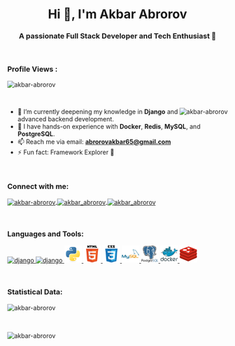 <h1 align="center">Hi 👋, I'm Akbar Abrorov</h1>
<h3 align="center">A passionate Full Stack Developer and Tech Enthusiast 🚀</h3>
<br>

<p align="right">
  <h3>Profile Views :</h3>
  <img src="https://komarev.com/ghpvc/?username=akbar-abrorov&label=Profile%20views&color=0e75b6&style=flat" alt="akbar-abrorov" />
</p>
<br>

<p><img align="right" src="https://github.com/Adam-pw/Adam-pw/blob/main/animation_500_kxa883sd.gif" alt="akbar-abrorov" /></p>

- 🌱 I’m currently deepening my knowledge in **Django** and advanced backend development.  
- 💼 I have hands-on experience with **Docker**, **Redis**, **MySQL**, and **PostgreSQL**.  
- 📫 Reach me via email: **abrorovakbar65@gmail.com**  
- ⚡ Fun fact: Framework Explorer 🚀 
<br>

<h3 align="left">Connect with me:</h3>
<p align="left">
  <a href="https://linkedin.com/in/akbar-abrorov" target="blank">
    <img align="center" src="https://raw.githubusercontent.com/rahuldkjain/github-profile-readme-generator/master/src/images/icons/Social/linked-in-alt.svg" alt="akbar-abrorov" height="30" width="40" />
  </a>
  <a href="https://instagram.com/akbar_abrorov" target="blank">
    <img align="center" src="https://raw.githubusercontent.com/rahuldkjain/github-profile-readme-generator/master/src/images/icons/Social/instagram.svg" alt="akbar_abrorov" height="30" width="40" />
  </a>
  <a href="https://twitter.com/akbar_abrorov" target="blank">
    <img align="center" src="https://raw.githubusercontent.com/rahuldkjain/github-profile-readme-generator/master/src/images/icons/Social/twitter.svg" alt="akbar_abrorov" height="30" width="40" />
  </a>
</p>
<br>

<h3 align="left">Languages and Tools:</h3>
<p align="left">
  <a href="https://fastapi.tiangolo.com/" target="_blank" rel="noreferrer">
    <img src="https://files.svgcdn.io/logos/fastapi.png" alt="django" width="40" height="40" />
  </a>
  <a href="https://www.djangoproject.com/" target="_blank" rel="noreferrer">
    <img src="https://encrypted-tbn0.gstatic.com/images?q=tbn:ANd9GcR1va4bwpsW9QRYB07ogAGZY1iOpf0JXn10oA&s" alt="django" width="40" height="40" />
  </a>
  <a href="https://www.python.org" target="_blank" rel="noreferrer">
    <img src="https://raw.githubusercontent.com/devicons/devicon/master/icons/python/python-original.svg" alt="python" width="40" height="40" />
  </a>
  <a href="https://www.w3.org/html/" target="_blank" rel="noreferrer">
    <img src="https://raw.githubusercontent.com/devicons/devicon/master/icons/html5/html5-original-wordmark.svg" alt="html5" width="40" height="40" />
  </a>
  <a href="https://www.w3schools.com/css/" target="_blank" rel="noreferrer">
    <img src="https://raw.githubusercontent.com/devicons/devicon/master/icons/css3/css3-original-wordmark.svg" alt="css3" width="40" height="40" />
  </a>
  <a href="https://www.mysql.com/" target="_blank" rel="noreferrer">
    <img src="https://raw.githubusercontent.com/devicons/devicon/master/icons/mysql/mysql-original-wordmark.svg" alt="mysql" width="40" height="40" />
  </a>
  <a href="https://www.postgresql.org/" target="_blank" rel="noreferrer">
    <img src="https://raw.githubusercontent.com/devicons/devicon/master/icons/postgresql/postgresql-original-wordmark.svg" alt="postgresql" width="40" height="40" />
  </a>
  <a href="https://www.docker.com/" target="_blank" rel="noreferrer">
    <img src="https://raw.githubusercontent.com/devicons/devicon/master/icons/docker/docker-original-wordmark.svg" alt="docker" width="40" height="40" />
  </a>
  <a href="https://redis.io/" target="_blank" rel="noreferrer">
    <img src="https://raw.githubusercontent.com/devicons/devicon/master/icons/redis/redis-original.svg" alt="redis" width="40" height="40" />
  </a>
</p>
<br>

<h3 align="left">Statistical Data:</h3>
<p>
  <img align="center" src="https://github-readme-stats.vercel.app/api/top-langs?username=akbar-abrorov&show_icons=true&locale=en&bg_color=0d1117&text_color=ffffff&layout=compact" alt="akbar-abrorov" />
</p>
<br>
<p>
  <img align="center" src="https://github-readme-stats.vercel.app/api?username=akbar-abrorov&show_icons=true&locale=en&bg_color=0d1117&text_color=ffffff&repo=convoychat" alt="akbar-abrorov" />
</p>


